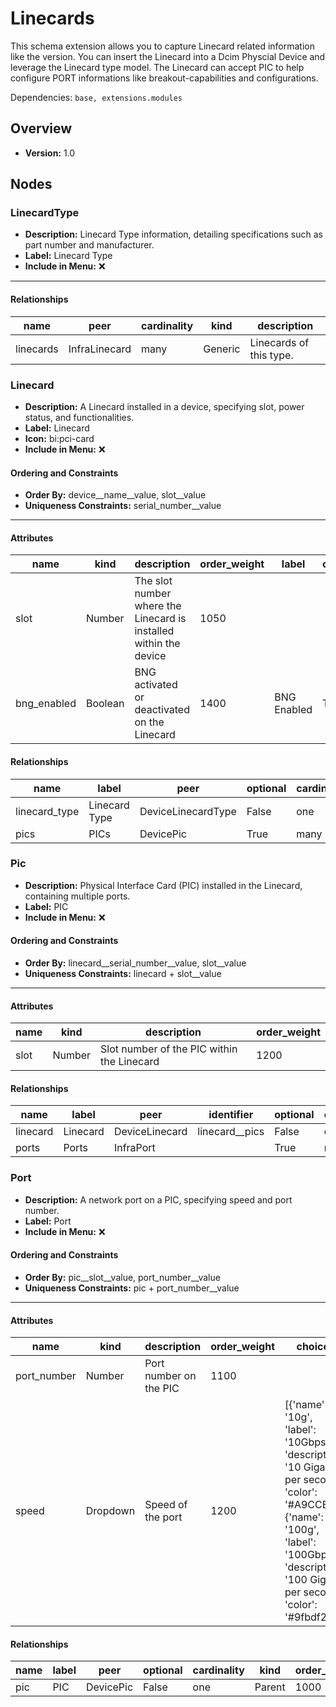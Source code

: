 # Linecards

This schema extension allows you to capture Linecard related information like the version. You can insert the Linecard into a Dcim Physcial Device and leverage the Linecard type model. The Linecard can accept PIC to help configure PORT informations like breakout-capabilities and configurations.


Dependencies: `base, extensions.modules`
## Overview
- **Version:** 1.0
## Nodes
### **LinecardType**
- **Description:** Linecard Type information, detailing specifications such as part number and manufacturer.
- **Label:** Linecard Type
- **Include in Menu:** ❌
---
#### Relationships
| name | peer | cardinality | kind | description |
| ---- | ---- | ----------- | ---- | ----------- |
| linecards | InfraLinecard | many | Generic | Linecards of this type. |

### **Linecard**
- **Description:** A Linecard installed in a device, specifying slot, power status, and functionalities.
- **Label:** Linecard
- **Icon:** bi:pci-card
- **Include in Menu:** ❌

#### Ordering and Constraints
- **Order By:** device__name__value, slot__value
- **Uniqueness Constraints:** serial_number__value
---
#### Attributes
| name | kind | description | order_weight | label | optional | default_value |
| ---- | ---- | ----------- | ------------ | ----- | -------- | ------------- |
| slot | Number | The slot number where the Linecard is installed within the device | 1050 |  |  |  |
| bng_enabled | Boolean | BNG activated or deactivated on the Linecard | 1400 | BNG Enabled | True | False |

#### Relationships
| name | label | peer | optional | cardinality | kind | order_weight |
| ---- | ----- | ---- | -------- | ----------- | ---- | ------------ |
| linecard_type | Linecard Type | DeviceLinecardType | False | one | Attribute | 1150 |
| pics | PICs | DevicePic | True | many | Attribute | 1500 |

### **Pic**
- **Description:** Physical Interface Card (PIC) installed in the Linecard, containing multiple ports.
- **Label:** PIC
- **Include in Menu:** ❌

#### Ordering and Constraints
- **Order By:** linecard__serial_number__value, slot__value
- **Uniqueness Constraints:** linecard + slot__value
---
#### Attributes
| name | kind | description | order_weight |
| ---- | ---- | ----------- | ------------ |
| slot | Number | Slot number of the PIC within the Linecard | 1200 |

#### Relationships
| name | label | peer | identifier | optional | cardinality | kind | order_weight |
| ---- | ----- | ---- | ---------- | -------- | ----------- | ---- | ------------ |
| linecard | Linecard | DeviceLinecard | linecard__pics | False | one | Parent | 1000 |
| ports | Ports | InfraPort |  | True | many | Component | 1100 |

### **Port**
- **Description:** A network port on a PIC, specifying speed and port number.
- **Label:** Port
- **Include in Menu:** ❌

#### Ordering and Constraints
- **Order By:** pic__slot__value, port_number__value
- **Uniqueness Constraints:** pic + port_number__value
---
#### Attributes
| name | kind | description | order_weight | choices |
| ---- | ---- | ----------- | ------------ | ------- |
| port_number | Number | Port number on the PIC | 1100 |  |
| speed | Dropdown | Speed of the port | 1200 | [{'name': '10g', 'label': '10Gbps', 'description': '10 Gigabit per second', 'color': '#A9CCE3'}, {'name': '100g', 'label': '100Gbps', 'description': '100 Gigabit per second', 'color': '#9fbdf2'}] |

#### Relationships
| name | label | peer | optional | cardinality | kind | order_weight |
| ---- | ----- | ---- | -------- | ----------- | ---- | ------------ |
| pic | PIC | DevicePic | False | one | Parent | 1000 |
